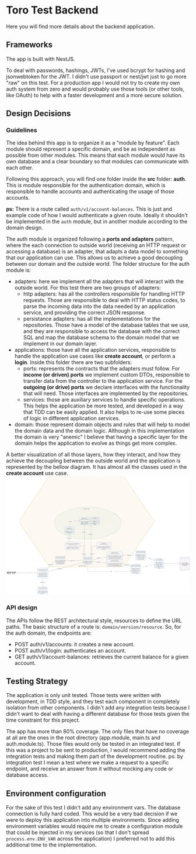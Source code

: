 # Toro Test Backend
Here you will find more details about the backend application.

## Frameworks
The app is built with NestJS.

To deal with passwords, hashings, JWTs, I've used bcrypt for hashing and jsonwebtoken for the JWT. I didn't use passport or nest/jwt just to go more "raw" on this test. For a production app I would not try to create my own auth system from zero and would probably use those tools (or other tools, like OAuth) to help with a faster development and a more secure solution.

## Design Decisions

### Guidelines
The idea behind this app is to organize it as a "module by feature". Each module should represent a specific domain, and be as independent as possible from other modules. This means that each module would have its own database and a clear boundary so that modules can communicate with each other.

Following this approach, you will find one folder inside the **src** folder: **auth**. This is module responsible for the authentication domain, which is responsible to handle accounts and authenticating the usage of those accounts.

**ps:** There is a route called `auth/v1/account-balances`. This is just and example code of how I would authenticate a given route. Ideally it shouldn't be implemented in the `auth` module, but in another module according to the domain design.

The auth module is organized following a **ports and adapters** pattern, where the each connection to outside world (receiving an HTTP request or accessing a database) is an adapter, that adapts a data model to something that our application can use. This allows us to achieve a good decoupling between our domain and the outside world. The folder structure for the auth module is:
* adapters: here we implement all the adapters that will interact with the outside world. For this test there are two groups of adapters:
  * http adapters: has all the controllers responsible for handling HTTP requests. Those are responsible to deal with HTTP status codes, to parse the incoming data into the data needed by an application service, and providing the correct JSON response.
  * persistance adapters: has all the implementations for the repositories. Those have a model of the database tables that we use, and they are responsible to access the database with the correct SQL and map the database schema to the domain model that we implement in our domain layer.
* applications: those have all the application services, responsible to handle the application use cases like __create account__, or perform a __login__. Inside this folder there are two subfolders:
  * ports: represents the contracts that the adapters must follow. For **income (or driven) ports** we implement custom DTOs, responsible to transfer data from the controller to the application service. For the **outgoing (or drive) ports** we declare interfaces with the functionality that will need. Those interfaces are implemented by the repositories.
  * services: those are auxiliary services to handle specific operations. This helps the application be more tested, and developed in a way that TDD can be easily applied. It also helps to re-use some pieces of logic in different application services.
* domain: those represent domain objects and rules that will help to model the domain data and the domain logic. Although in this implementation the domain is very "anemic" I believe that having a specific layer for the domain helps the application to evolve as things get more complex.

A better visualization of all those layers, how they interact, and how they achieve the decoupling between the outside world and the application is represented by the bellow diagram. It has almost all the classes used in the __create account__ use case.
![C3 Diagram Example](docs/backend-c3-diagram.jpg)

### API design
The APIs follow the REST architectural style, resources to define the URL paths. The basic structure of a route is: `domain/version/resource`. So, for the auth domain, the endpoints are:
* POST auth/v1/accounts: it creates a new account.
* POST auth/v1/login: authenticates an account.
* GET auth/v1/account-balances: retrieves the current balance for a given account.

## Testing Strategy
The application is only unit tested. Those tests were written with development, in TDD style, and they test each component in completely isolation from other components. I didn't add any integration tests because I didn't want to deal with having a different database for those tests given the time constraint for this project.

The app has more than 80% coverage. The only files that have no coverage at all are the ones in the root directory (app.module, main.ts and auth.module.ts). Those files would only be tested in an integrated test. If this was a project to be sent to production, I would recommend adding the integration tests and making them part of the development routine.
ps: by integration test I mean a test where we make a request to a specific endpoint, and receive an answer from it without mocking any code or database access.

## Environment configuration
For the sake of this test I didn't add any environment vars. The database connection is fully hard coded. This would be a very bad decision if we were to deploy this application into multiple environments. Since adding environment variables would require me to create a configuration module that could be injected in my services (so that I don't spread `process.env.ENV_VAR` across the application) I preferred not to add this additional time to the implementation.

